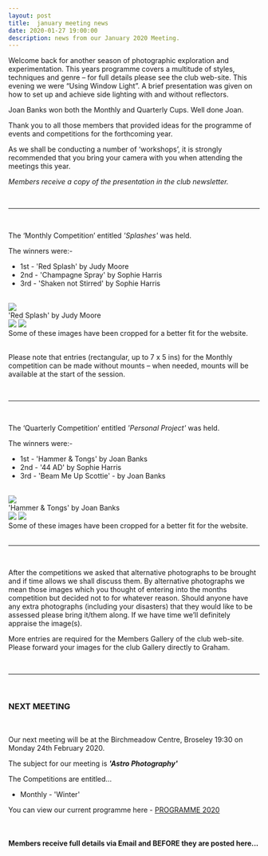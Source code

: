 ```yaml
---
layout: post
title:  january meeting news
date: 2020-01-27 19:00:00
description: news from our January 2020 Meeting.
---
```


Welcome back for another season of photographic exploration and experimentation. This years programme covers a multitude of styles, techniques and genre – for full details please see the club web-site.
This evening we were “Using Window Light”. A brief presentation was given on how to set up and achieve side lighting with and without reflectors. 

Joan Banks won both the Monthly and Quarterly Cups. Well done Joan.

Thank you to all those members that provided ideas for the programme of events and competitions for the forthcoming year.

As we shall be conducting a number of ‘workshops’, it is strongly recommended that you bring your camera with you when attending the meetings this year.


*Members receive a copy of the presentation in the club newsletter.*

<br>

<hr>

<br>

The ‘Monthly Competition’ entitled *'Splashes'* was held.

The winners were:-

<ul>
	<li>1st - 'Red Splash' by Judy Moore</li>
	<li>2nd - 'Champagne Spray' by Sophie Harris</li>
	<li>3rd - 'Shaken not Stirred' by Sophie Harris</li>
</ul>

<br>

<div class="img_row">
	<img class="col three" src="{{ site.baseurl }}/assets/img/Red_Splash.jpg">
</div>
<div class="col three caption">
	'Red Splash' by Judy Moore
</div>

<div class="img_row">
	<img class="col two" src="{{ site.baseurl }}/assets/img/Champagne_Splash.jpg">
	<img class="col one" src="{{ site.baseurl }}/assets/img/Shaken_Not_Stirred.jpg">
</div>
<!-- <div class="img_row_sm">
	<img class="col three" src="{{ site.baseurl }}/assets/img/Saturday_Market.jpg">
</div> -->
<div class="col three caption">
	Some of these images have been cropped for a better fit for the website.
</div>

<br>

Please note that entries (rectangular, up to 7 x 5 ins) for the Monthly competition can be made without mounts – when needed, mounts will be available at the start of the session. 

<br>

<hr>

<br>

The ‘Quarterly Competition’ entitled *'Personal Project'* was held.

The winners were:-

<ul>
	<li>1st - 'Hammer &amp; Tongs' by Joan Banks</li>
	<li>2nd - '44 AD' by Sophie Harris</li>
	<li>3rd - 'Beam Me Up Scottie' - by Joan Banks</li>
</ul>

<br>

<div class="img_row">
	<img class="col three" src="{{ site.baseurl }}/assets/img/Hammer_Tong.jpg">
</div>
<div class="col three caption">
	'Hammer &amp; Tongs' by Joan Banks
</div>

<div class="img_row">
	<img class="col two" src="{{ site.baseurl }}/assets/img/44_AD.jpg">
	<img class="col one" src="{{ site.baseurl }}/assets/img/Beam_Me_Up.jpg">
</div>
<!-- <div class="img_row_sm">
	<img class="col three" src="{{ site.baseurl }}/assets/img/Saturday_Market.jpg">
</div> -->
<div class="col three caption">
	Some of these images have been cropped for a better fit for the website.
</div>

<br>

<hr>

<br>

After the competitions we asked that alternative photographs to be brought and if time allows we shall discuss them. By alternative photographs we mean those images which you thought of entering into the months competition but decided not to for whatever reason.
Should anyone have any extra photographs (including your disasters) that they would like to be assessed please bring it/them along. If we have time we’ll definitely appraise the image(s).

More entries are required for the Members Gallery of the club web-site. Please forward your images for the club Gallery directly to Graham.

<br>

<hr>

<br>

### NEXT MEETING
<br>

Our next meeting will be at the Birchmeadow Centre, Broseley 19:30 on Monday 24th February 2020. 

The subject for our meeting is <strong>*'Astro Photography'*</strong>

The Competitions are entitled...
<ul>
<li>Monthly - 'Winter'</li>
</ul>


You can view our current programme here - <a href="{{ site.baseurl }}/programme/2019-11-25-Forward-Programme-2020-2021">PROGRAMME 2020</a>

<br>

#### Members receive full details via Email and BEFORE they are posted here...
